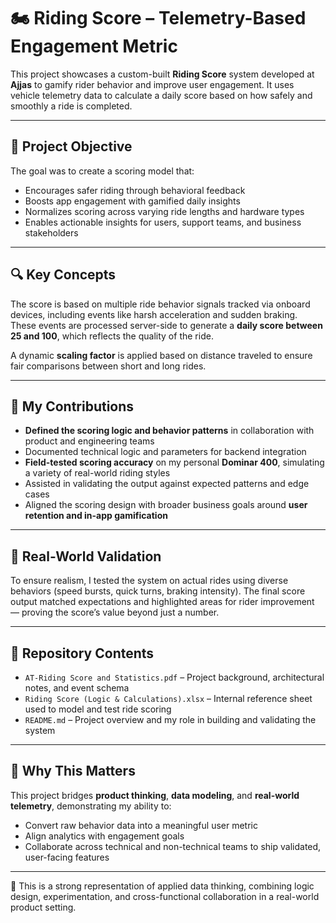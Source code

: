 # 🏍️ Riding Score – Telemetry-Based Engagement Metric

This project showcases a custom-built **Riding Score** system developed at **Ajjas** to gamify rider behavior and improve user engagement. It uses vehicle telemetry data to calculate a daily score based on how safely and smoothly a ride is completed.

---

## 🎯 Project Objective

The goal was to create a scoring model that:
- Encourages safer riding through behavioral feedback
- Boosts app engagement with gamified daily insights
- Normalizes scoring across varying ride lengths and hardware types
- Enables actionable insights for users, support teams, and business stakeholders

---

## 🔍 Key Concepts

The score is based on multiple ride behavior signals tracked via onboard devices, including events like harsh acceleration and sudden braking. These events are processed server-side to generate a **daily score between 25 and 100**, which reflects the quality of the ride.

A dynamic **scaling factor** is applied based on distance traveled to ensure fair comparisons between short and long rides.

---

## 🧠 My Contributions

- **Defined the scoring logic and behavior patterns** in collaboration with product and engineering teams  
- Documented technical logic and parameters for backend integration  
- **Field-tested scoring accuracy** on my personal **Dominar 400**, simulating a variety of real-world riding styles  
- Assisted in validating the output against expected patterns and edge cases  
- Aligned the scoring design with broader business goals around **user retention and in-app gamification**

---

## 🧪 Real-World Validation

To ensure realism, I tested the system on actual rides using diverse behaviors (speed bursts, quick turns, braking intensity). The final score output matched expectations and highlighted areas for rider improvement — proving the score’s value beyond just a number.

---

## 📂 Repository Contents

- `AT-Riding Score and Statistics.pdf` – Project background, architectural notes, and event schema  
- `Riding Score (Logic & Calculations).xlsx` – Internal reference sheet used to model and test ride scoring  
- `README.md` – Project overview and my role in building and validating the system

---

## 🚀 Why This Matters

This project bridges **product thinking**, **data modeling**, and **real-world telemetry**, demonstrating my ability to:
- Convert raw behavior data into a meaningful user metric  
- Align analytics with engagement goals  
- Collaborate across technical and non-technical teams to ship validated, user-facing features

---

📌 This is a strong representation of applied data thinking, combining logic design, experimentation, and cross-functional collaboration in a real-world product setting.

